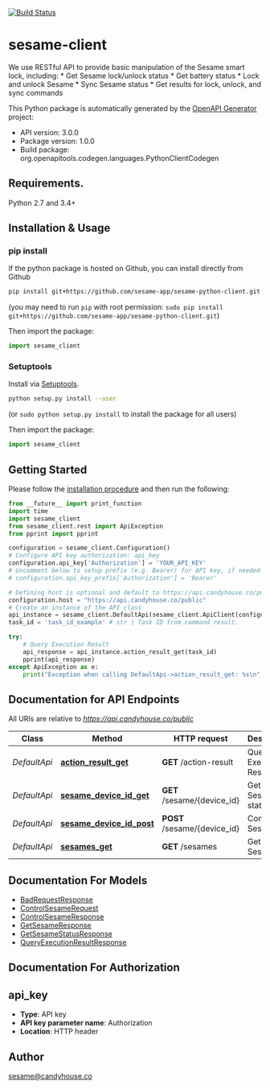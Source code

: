[![Build Status](https://travis-ci.org/sesame-app/sesame-python-client.svg?branch=master)](https://travis-ci.org/sesame-app/sesame-python-client)

# sesame-client
We use RESTful API to provide basic manipulation of the Sesame smart lock, including: * Get Sesame lock/unlock status * Get battery status * Lock and unlock Sesame * Sync Sesame status * Get results for lock, unlock, and sync commands 

This Python package is automatically generated by the [OpenAPI Generator](https://openapi-generator.tech) project:

- API version: 3.0.0
- Package version: 1.0.0
- Build package: org.openapitools.codegen.languages.PythonClientCodegen

## Requirements.

Python 2.7 and 3.4+

## Installation & Usage
### pip install

If the python package is hosted on Github, you can install directly from Github

```sh
pip install git+https://github.com/sesame-app/sesame-python-client.git
```
(you may need to run `pip` with root permission: `sudo pip install git+https://github.com/sesame-app/sesame-python-client.git`)

Then import the package:
```python
import sesame_client 
```

### Setuptools

Install via [Setuptools](http://pypi.python.org/pypi/setuptools).

```sh
python setup.py install --user
```
(or `sudo python setup.py install` to install the package for all users)

Then import the package:
```python
import sesame_client
```

## Getting Started

Please follow the [installation procedure](#installation--usage) and then run the following:

```python
from __future__ import print_function
import time
import sesame_client
from sesame_client.rest import ApiException
from pprint import pprint

configuration = sesame_client.Configuration()
# Configure API key authorization: api_key
configuration.api_key['Authorization'] = 'YOUR_API_KEY'
# Uncomment below to setup prefix (e.g. Bearer) for API key, if needed
# configuration.api_key_prefix['Authorization'] = 'Bearer'

# Defining host is optional and default to https://api.candyhouse.co/public
configuration.host = "https://api.candyhouse.co/public"
# Create an instance of the API class
api_instance = sesame_client.DefaultApi(sesame_client.ApiClient(configuration))
task_id = 'task_id_example' # str | Task ID from command result.

try:
    # Query Execution Result
    api_response = api_instance.action_result_get(task_id)
    pprint(api_response)
except ApiException as e:
    print("Exception when calling DefaultApi->action_result_get: %s\n" % e)

```

## Documentation for API Endpoints

All URIs are relative to *https://api.candyhouse.co/public*

Class | Method | HTTP request | Description
------------ | ------------- | ------------- | -------------
*DefaultApi* | [**action_result_get**](docs/DefaultApi.md#action_result_get) | **GET** /action-result | Query Execution Result
*DefaultApi* | [**sesame_device_id_get**](docs/DefaultApi.md#sesame_device_id_get) | **GET** /sesame/{device_id} | Get Sesame status
*DefaultApi* | [**sesame_device_id_post**](docs/DefaultApi.md#sesame_device_id_post) | **POST** /sesame/{device_id} | Control Sesame
*DefaultApi* | [**sesames_get**](docs/DefaultApi.md#sesames_get) | **GET** /sesames | Get Sesame list


## Documentation For Models

 - [BadRequestResponse](docs/BadRequestResponse.md)
 - [ControlSesameRequest](docs/ControlSesameRequest.md)
 - [ControlSesameResponse](docs/ControlSesameResponse.md)
 - [GetSesameResponse](docs/GetSesameResponse.md)
 - [GetSesameStatusResponse](docs/GetSesameStatusResponse.md)
 - [QueryExecutionResultResponse](docs/QueryExecutionResultResponse.md)


## Documentation For Authorization


## api_key

- **Type**: API key
- **API key parameter name**: Authorization
- **Location**: HTTP header


## Author

sesame@candyhouse.co


